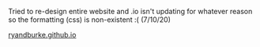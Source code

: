 Tried to re-design entire website and .io isn't updating for whatever reason so the formatting (css) is non-existent :( (7/10/20)

[ryandburke.github.io](https://ryandburke.github.io/)
